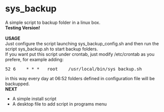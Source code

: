 sys_backup
==========

A simple script to backup folder in a linux box.<br />
<b>Testing Version!</b><br /><br />
<b>USAGE</b><br />
Just configure the script launching sys_backup_config.sh and then run the script sys_backup.sh to start backup folders.<br />
If you want put this script under crontab, just modify /etc/crontab as you prefere, for example adding:<br />
<pre>
52 6    * * *   root    /usr/local/bin/sys_backup.sh
</pre>
in this way every day at 06:52 folders defined in configuration file will be backupped.<br />
<b>NEXT</b><br />
- A simple install script
- A desktop file to add script in programs menu

